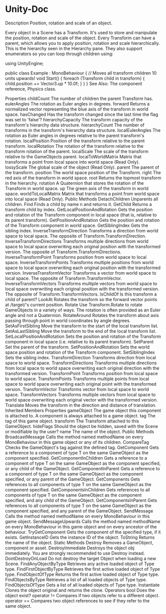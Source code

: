 # Unity-Doc
Description
Position, rotation and scale of an object.

Every object in a Scene has a Transform. It's used to store and manipulate the position, rotation and scale of the object. Every Transform can have a parent, which allows you to apply position, rotation and scale hierarchically. This is the hierarchy seen in the Hierarchy pane. They also support enumerators so you can loop through children using:

using UnityEngine;

public class Example : MonoBehaviour
{
    // Moves all transform children 10 units upwards!
    void Start()
    {
        foreach (Transform child in transform)
        {
            child.position += Vector3.up * 10.0f;
        }
    }
}
See Also: The component reference, Physics class.

Properties
childCount	The number of children the parent Transform has.
eulerAngles	The rotation as Euler angles in degrees.
forward	Returns a normalized vector representing the blue axis of the transform in world space.
hasChanged	Has the transform changed since the last time the flag was set to 'false'?
hierarchyCapacity	The transform capacity of the transform's hierarchy data structure.
hierarchyCount	The number of transforms in the transform's hierarchy data structure.
localEulerAngles	The rotation as Euler angles in degrees relative to the parent transform's rotation.
localPosition	Position of the transform relative to the parent transform.
localRotation	The rotation of the transform relative to the transform rotation of the parent.
localScale	The scale of the transform relative to the GameObjects parent.
localToWorldMatrix	Matrix that transforms a point from local space into world space (Read Only).
lossyScale	The global scale of the object (Read Only).
parent	The parent of the transform.
position	The world space position of the Transform.
right	The red axis of the transform in world space.
root	Returns the topmost transform in the hierarchy.
rotation	A Quaternion that stores the rotation of the Transform in world space.
up	The green axis of the transform in world space.
worldToLocalMatrix	Matrix that transforms a point from world space into local space (Read Only).
Public Methods
DetachChildren	Unparents all children.
Find	Finds a child by name n and returns it.
GetChild	Returns a transform child by index.
GetLocalPositionAndRotation	Gets the position and rotation of the Transform component in local space (that is, relative to its parent transform).
GetPositionAndRotation	Gets the position and rotation of the Transform component in world space.
GetSiblingIndex	Gets the sibling index.
InverseTransformDirection	Transforms a direction from world space to local space. The opposite of Transform.TransformDirection.
InverseTransformDirections	Transforms multiple directions from world space to local space overwriting each original position with the transformed version. The opposite of Transform.TransformDirections.
InverseTransformPoint	Transforms position from world space to local space.
InverseTransformPoints	Transforms multiple positions from world space to local space overwriting each original position with the transformed version.
InverseTransformVector	Transforms a vector from world space to local space. The opposite of Transform.TransformVector.
InverseTransformVectors	Transforms multiple vectors from world space to local space overwriting each original position with the transformed version. The opposite of Transform.TransformVectors.
IsChildOf	Is this transform a child of parent?
LookAt	Rotates the transform so the forward vector points at /target/'s current position.
Rotate	Use Transform.Rotate to rotate GameObjects in a variety of ways. The rotation is often provided as an Euler angle and not a Quaternion.
RotateAround	Rotates the transform about axis passing through point in world coordinates by angle degrees.
SetAsFirstSibling	Move the transform to the start of the local transform list.
SetAsLastSibling	Move the transform to the end of the local transform list.
SetLocalPositionAndRotation	Sets the position and rotation of the Transform component in local space (i.e. relative to its parent transform).
SetParent	Set the parent of the transform.
SetPositionAndRotation	Sets the world space position and rotation of the Transform component.
SetSiblingIndex	Sets the sibling index.
TransformDirection	Transforms direction from local space to world space.
TransformDirections	Transforms multiple directions from local space to world space overwriting each original direction with the transformed version.
TransformPoint	Transforms position from local space to world space.
TransformPoints	Transforms multiple points from local space to world space overwriting each original point with the transformed version.
TransformVector	Transforms vector from local space to world space.
TransformVectors	Transforms multiple vectors from local space to world space overwriting each original vector with the transformed version.
Translate	Moves the transform in the direction and distance of translation.
Inherited Members
Properties
gameObject	The game object this component is attached to. A component is always attached to a game object.
tag	The tag of this game object.
transform	The Transform attached to this GameObject.
hideFlags	Should the object be hidden, saved with the Scene or modifiable by the user?
name	The name of the object.
Public Methods
BroadcastMessage	Calls the method named methodName on every MonoBehaviour in this game object or any of its children.
CompareTag	Checks the GameObject's tag against the defined tag.
GetComponent	Gets a reference to a component of type T on the same GameObject as the component specified.
GetComponentInChildren	Gets a reference to a component of type T on the same GameObject as the component specified, or any child of the GameObject.
GetComponentInParent	Gets a reference to a component of type T on the same GameObject as the component specified, or any parent of the GameObject.
GetComponents	Gets references to all components of type T on the same GameObject as the component specified.
GetComponentsInChildren	Gets references to all components of type T on the same GameObject as the component specified, and any child of the GameObject.
GetComponentsInParent	Gets references to all components of type T on the same GameObject as the component specified, and any parent of the GameObject.
SendMessage	Calls the method named methodName on every MonoBehaviour in this game object.
SendMessageUpwards	Calls the method named methodName on every MonoBehaviour in this game object and on every ancestor of the behaviour.
TryGetComponent	Gets the component of the specified type, if it exists.
GetInstanceID	Gets the instance ID of the object.
ToString	Returns the name of the object.
Static Methods
Destroy	Removes a GameObject, component or asset.
DestroyImmediate	Destroys the object obj immediately. You are strongly recommended to use Destroy instead.
DontDestroyOnLoad	Do not destroy the target Object when loading a new Scene.
FindAnyObjectByType	Retrieves any active loaded object of Type type.
FindFirstObjectByType	Retrieves the first active loaded object of Type type.
FindObjectOfType	Returns the first active loaded object of Type type.
FindObjectsByType	Retrieves a list of all loaded objects of Type type.
FindObjectsOfType	Gets a list of all loaded objects of Type type.
Instantiate	Clones the object original and returns the clone.
Operators
bool	Does the object exist?
operator !=	Compares if two objects refer to a different object.
operator ==	Compares two object references to see if they refer to the same object.
